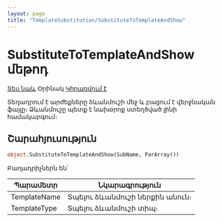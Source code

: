 ```yaml
---
layout: page
title: "TemplateSubstitution/SubstituteToTemplateAndShow"
---
```


# SubstituteToTemplateAndShow մեթոդ

[Տես նաև](../TemplateSubstitution.md) Օրինակ [Կիրառվում է](../TemplateSubstitution.md)

Տեղադրում է արժեքները ձևանմուշի մեջ և բացում է վերջնական ֆայլը։
Ձևանմուշը պետք է նախօրոք ստեղծված լինի համակարգում։

## Շարահյուսություն

``` vb
object.SubstituteToTemplateAndShow(SubName, ParArray())
```

Բաղադրիչներն են՝

| Պարամետր | Նկարագրություն |
|--|--|
| TemplateName | Տպելու ձևանմուշի ներքին անուն։ |
| TemplateType | Տպելու ձևանմուշի տիպ։ |
